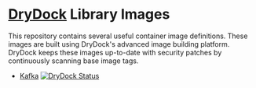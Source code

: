 # [DryDock](https://drydock.app?utm_source=github&utm_medium=repository&utm_campaign=library&utm_content=top_readme) Library Images

This repository contains several useful container image definitions.
These images are built using DryDock's advanced image building platform.
DryDock keeps these images up-to-date with security patches by continuously
scanning base image tags.

* [Kafka](./kafka) [![DryDock Status](https://dashboard.drydock.app/api/v1/public/drydock-app/kafka/badge.png)](https://dashboard.drydock.app/drydock-app/kafka)
